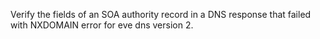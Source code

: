Verify the fields of an SOA authority record in a DNS response that
failed with NXDOMAIN error for eve dns version 2.
